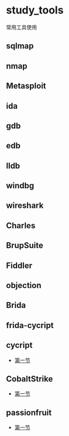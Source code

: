 # study_tools
常用工具使用
## sqlmap
## nmap
## Metasploit
## ida
## gdb
## edb
## lldb
## windbg
## wireshark
## Charles 
## BrupSuite 
## Fiddler
## objection
## Brida 
## frida-cycript
## cycript
* [第一节](https://github.com/haidragon/study_tools/blob/master/study_tools/cycript/pages.md)
## CobaltStrike
* [第一节](https://github.com/haidragon/study_tools/blob/master/study_tools/CobaltStrike/CobaltStrike4.0%E7%94%A8%E6%88%B7%E6%89%8B%E5%86%8C_%E4%B8%AD%E6%96%87%E7%BF%BB%E8%AF%91.pdf)
## passionfruit
* [第一节](https://github.com/haidragon/study_tools/blob/master/study_tools/passionfruit/pages.md)


